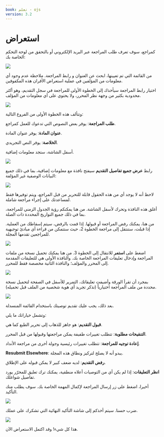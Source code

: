 ```yaml
---
book: تعلم - ojs
version: 3.2
---
```


# استعراض

كمراجع، سوف تعرف طلب المراجعة عبر البريد الإلكتروني أو بالتحقق من لوحة التحكم الخاصة بك:

![](./assets/learning-ojs-3-rev-dashboard.png)

من القائمة التي تم تعيينها، ابحث عن العنوان و رابط المراجعة. ملاحظة عدم وجود أي معلومات من المؤلفين في عملية استعراض الأقران هذه المكفوفين.

اختيار رابط المراجعة سيأخذك إلى الخطوة الأولى للمراجعة في سجل التقديم، وهو أكثر محدودية بكثير من وجهة نظر المحرر، ولا يحتوي على أي معلومات من المؤلف.

![](./assets/learning-ojs-3-rev-step1.png)

وتتألف هذه الخطوة الأولى من الفروع التالية:

**طلب المراجعة**: يوفر بعض النصوص التي تدعوك للعمل كمراجع.

**عنوان المادة**: يوفر عنوان المادة.

**الخلاصة**: يوفر النص التجريدي.

أسفل الشاشة، ستجد معلومات إضافية.

![](./assets/learning-ojs-3-rev-step1-3.png)

رابط **عرض جميع تفاصيل التقديم** سيفتح نافذة مع معلومات إضافية، بما في ذلك جميع البيانات الوصفية غير المؤلفة:

![](./assets/learning-ojs-3-rev-step1-2.png)

لاحظ أنه لا يوجد أي من هذه الحقول قابلة للتحرير من قبل المراجع، ويتم توفيرها فقط لمساعدتك على إجراء مراجعة شاملة.

أغلق هذه النافذة وتحرك لأسفل الشاشة. من هنا يمكنكم رؤية الجدول الزمني للمراجعة، بما في ذلك جميع التواريخ المحددة ذات الصلة.

من هنا، يمكنك رفض المراجعة أو قبولها. إذا قمت بالرفض، سيتم إسقاطك من العملية. إذا قبلت، ستنتقل إلى مراجعة الخطوة 2، حيث ستتمكن من قراءة أي مبادئ توجيهية للمراجعين تقدمها المجلة.

![](./assets/learning-ojs-3-rev-step2.png)

اضغط على **استمر** للانتقال إلى الخطوة 3. من هنا يمكنك تحميل نسخة من ملفات المراجعة وإدخال تعليقات المراجعة الخاصة بك. والنافذة الأولى هي للتعليقات المقدمة إلى المحرر والمؤلف؛ والنافذة الثانية مخصصة فقط للمحرر.

![](./assets/learning-ojs-3-rev-step3.png)

بمجرد أن تقرأ الورقة وأضيفت تعليقاتك، التمرير للأسفل في الصفحة لتحميل نسخة محددة من ملف المراجعة اختيارياً (تذكر تجريد أي هوية شخصية من الملف قبل تحميله).

![](./assets/learning-ojs-3-rev-step3-1.png)

بعد ذلك، يجب عليك تقديم توصيتك باستخدام القائمة المنسدلة.

وتشمل خياراتك ما يلي:

**قبول التقديم**: هو جاهز للذهاب إلى تحرير الطبع كما هي.

**التنقيحات مطلوبة**: تتطلب تغييرات طفيفة يمكن مراجعتها وقبولها من قبل المحرر.

**إعادة توجيه للمراجعة**: تتطلب تغييرات رئيسية وجولة أخرى من مراجعة الأنداد.

**Resubmit Elsewhere**: يبدو أنه لا يصلح لتركيز ونطاق هذه المجلة.

**رفض التقديم**: لديه ضعف كبير لا يمكن قبوله على الإطلاق.

**انظر التعليقات**: إذا لم يكن أي من التوصيات أعلاه منطقية، يمكنك ترك تعليق للمحرّر يورد تفاصيل شواغلك.

أخيرا، اضغط على زر إرسال المراجعة لإكمال المهمة الخاصة بك. سوف يطلب منك التأكيد.

![](./assets/learning-ojs-3-rev-step3-2.png)

ضرب حسنا. سيتم أخذكم إلى شاشة التأكيد النهائية التي تشكرك على عملك.

![](./assets/learning-ojs-3-rev-step4.png)

هذا كل شيء! وقد اكتمل الاستعراض الآن.
